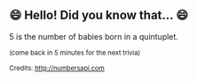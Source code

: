 ## :smile: Hello! Did you know that... :smile:
5 is the number of babies born in a quintuplet.

<sup>(come back in 5 minutes for the next trivia)</sup>


<sup>Credits: http://numbersapi.com</sup>
